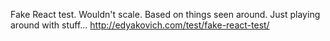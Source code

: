 Fake React test.
Wouldn't scale. Based on things seen around.
Just playing around with stuff...
http://edyakovich.com/test/fake-react-test/
